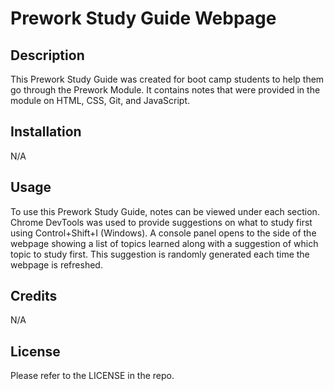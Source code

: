 # Prework Study Guide Webpage

## Description

This Prework Study Guide was created for boot camp students to help them go through the Prework Module. It contains notes that were provided in the module on HTML, CSS, Git, and JavaScript.

## Installation

N/A

## Usage

To use this Prework Study Guide, notes can be viewed under each section. Chrome DevTools was used to provide suggestions on what to study first using Control+Shift+I (Windows). A console panel opens to the side of the webpage showing a list of topics learned along with a suggestion of which topic to study first. This suggestion is randomly generated each time the webpage is refreshed.

## Credits

N/A

## License

Please refer to the LICENSE in the repo.